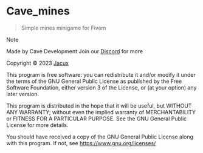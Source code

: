 # Cave_mines
> Simple mines minigame for Fivem

> [!NOTE]
> Made by Cave Development
> Join our [Discord](https://discord.gg/FbPhBGAe8v) for more

Copyright © 2023 [Jacux](https://github.com/jacux)

This program is free software: you can redistribute it and/or modify
it under the terms of the GNU General Public License as published by
the Free Software Foundation, either version 3 of the License, or
(at your option) any later version.

This program is distributed in the hope that it will be useful,
but WITHOUT ANY WARRANTY; without even the implied warranty of
MERCHANTABILITY or FITNESS FOR A PARTICULAR PURPOSE. See the
GNU General Public License for more details.

You should have received a copy of the GNU General Public License
along with this program.
If not, see <https://www.gnu.org/licenses/>

</td></tr></table>
